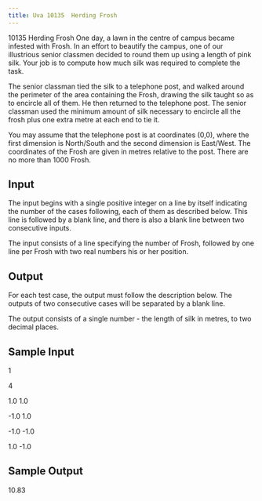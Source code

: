 ```yaml
---
title: Uva 10135  Herding Frosh
---
```


10135 Herding Frosh
One day, a lawn in the centre of campus became infested with Frosh. In an effort to beautify the
campus, one of our illustrious senior classmen decided to round them up using a length of pink silk.
Your job is to compute how much silk was required to complete the task.

The senior classman tied the silk to a telephone post, and walked around the perimeter of the area
containing the Frosh, drawing the silk taught so as to encircle all of them. He then returned to the
telephone post. The senior classman used the minimum amount of silk necessary to encircle all the
frosh plus one extra metre at each end to tie it.

You may assume that the telephone post is at coordinates (0,0), where the first dimension is
North/South and the second dimension is East/West. The coordinates of the Frosh are given in metres
relative to the post. There are no more than 1000 Frosh.

## Input
The input begins with a single positive integer on a line by itself indicating the number of the cases
following, each of them as described below. This line is followed by a blank line, and there is also a
blank line between two consecutive inputs.

The input consists of a line specifying the number of Frosh, followed by one line per Frosh with two
real numbers his or her position.

## Output
For each test case, the output must follow the description below. The outputs of two consecutive cases
will be separated by a blank line.

The output consists of a single number - the length of silk in metres, to two decimal places.

## Sample Input
<p>1</p><p></p><p>4</p><p>1.0 1.0</p><p>-1.0 1.0</p><p>-1.0 -1.0</p><p>1.0 -1.0</p><p></p>

## Sample Output
<p>10.83</p>